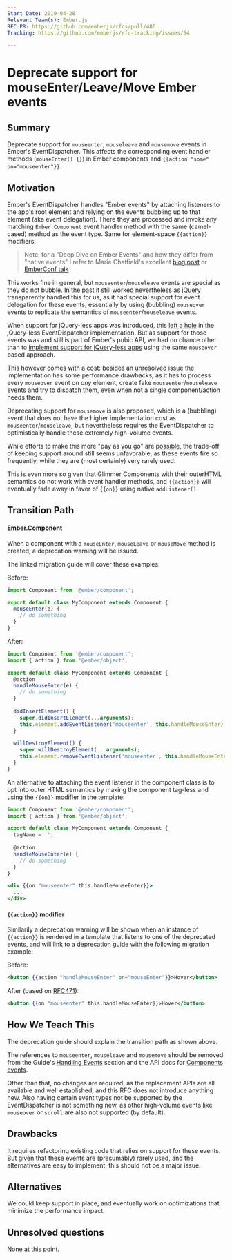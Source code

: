 ```yaml
---
Start Date: 2019-04-28
Relevant Team(s): Ember.js
RFC PR: https://github.com/emberjs/rfcs/pull/486
Tracking: https://github.com/emberjs/rfc-tracking/issues/54

---
```


# Deprecate support for mouseEnter/Leave/Move Ember events

## Summary

Deprecate support for `mouseenter`, `mouseleave` and `mousemove` events in Ember's EventDispatcher. This affects
the corresponding event handler methods (`mouseEnter() {}`) in Ember components and 
`{{action "some" on="mouseenter"}}`. 

## Motivation

Ember's EventDispatcher handles "Ember events" by attaching listeners to the app's root element
and relying on the events bubbling up to that element (aka event delegation). There they 
are processed and invoke any matching `Ember.Component` event handler method with 
the same (camel-cased) method as the event type. Same for element-space `{{action}}` 
modifiers.

> Note: for a "Deep Dive on Ember Events" and how they differ from "native events" I refer to 
Marie Chatfield's excellent 
[blog post](https://medium.com/square-corner-blog/deep-dive-on-ember-events-cf684fd3b808)
or [EmberConf talk](https://youtu.be/G9hXjjHFJVs)

This works fine in general, but `mouseenter`/`mouseleave` events are special as they do
not bubble. In the past it still worked nevertheless as jQuery transparently handled this
for us, as it had special support for event delegation for these events, essentially by using 
(bubbling) `mouseover` events to replicate the semantics of `mouseenter`/`mouseleave` events.

When support for jQuery-less apps was introduced, this [left a hole](https://github.com/emberjs/ember.js/issues/16591)
in the jQuery-less EventDispatcher implementation. But as support for those events was and
still is part of Ember's pubic API, we had no chance other than to [implement support
for jQuery-less apps](https://github.com/emberjs/ember.js/pull/16603) using the same 
`mouseover` based approach.

This however comes with a cost: besides an [unresolved issue](https://github.com/emberjs/ember.js/issues/17228)
the implementation has some performance drawbacks, as it has to process every `mouseover` event on 
*any* element, create fake `mouseenter`/`mouseleave` events and try to dispatch them, even when 
not a single component/action needs them.  

Deprecating support for `mousemove` is also proposed, which is a (bubbling) event that does not have the higher 
implementation cost as `mouseenter`/`mouseleave`, but nevertheless requires the EventDispatcher to optimistically handle
these extremely high-volume events.

While efforts to make this more "pay as you go" are [possible](https://github.com/emberjs/ember.js/pull/17911), 
the trade-off of keeping support around still seems unfavorable, as these events fire so
frequently, while they are (most certainly) very rarely used.

This is even more so given that Glimmer Components with their outerHTML semantics do not 
work with event handler methods, and `{{action}}` will eventually fade away in favor of
`{{on}}` using native `addListener()`.

## Transition Path

#### Ember.Component

When a component with a `mouseEnter`, `mouseLeave` or `mouseMove` method is created, a deprecation warning will be issued.

The linked migration guide will cover these examples:

Before:

```js
import Component from '@ember/component';

export default class MyComponent extends Component {
  mouseEnter(e) {
    // do something
  }
}
```

After:

```js
import Component from '@ember/component';
import { action } from '@ember/object';

export default class MyComponent extends Component {
  @action
  handleMouseEnter(e) {
    // do something
  }
  
  didInsertElement() {
    super.didInsertElement(...arguments);
    this.element.addEventListener('mouseenter', this.handleMouseEnter);
  }
  
  willDestroyElement() {
    super.willDestroyElement(...arguments);
    this.element.removeEventListener('mouseenter', this.handleMouseEnter);
  }
}
```

An alternative to attaching the event listener in the component class is to opt into outer HTML semantics by making the
component tag-less and using the `{{on}}` modifier in the template:

```js
import Component from '@ember/component';
import { action } from '@ember/object';

export default class MyComponent extends Component {
  tagName = '';
  
  @action
  handleMouseEnter(e) {
    // do something
  }
}
```

```hbs
<div {{on "mouseenter" this.handleMouseEnter}}>
  ...
</div>
```

#### `{{action}}` modifier

Similarily a deprecation warning will be shown when an instance of `{{action}}` is rendered in a template that listens
to one of the deprecated events, and will link to a deprecation guide with the following migration example:

Before:

```hbs
<button {{action "handleMouseEnter" on="mouseEnter"}}>Hover</button>
```

After (based on [RFC471](https://github.com/emberjs/rfcs/blob/master/text/0471-on-modifier.md)):

```hbs
<button {{on "mouseenter" this.handleMouseEnter}}>Hover</button>
```

## How We Teach This

The deprecation guide should explain the transition path as shown above.

The references to `mouseenter`, `mouseleave` and `mousemove` should be removed from the Guide's 
[Handling Events](https://guides.emberjs.com/release/components/handling-events/#toc_event-names) section and the API 
docs for [Components events](https://api.emberjs.com/ember/release/classes/Component).

Other than that, no changes are required, as the replacement APIs are all available and
well established, and this RFC does not introduce anything new. Also having certain event
types not be supported by the EventDispatcher is not something new, as other high-volume
events like `mouseover` or `scroll` are also not supported (by default).

## Drawbacks

It requires refactoring existing code that relies on support for these events. But given that
these events are (presumably) rarely used, and the alternatives are easy to implement, this
should not be a major issue.

## Alternatives

We could keep support in place, and eventually work on optimizations that minimize the 
performance impact.

## Unresolved questions

None at this point.
